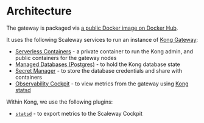 # Architecture

The gateway is packaged via [a public Docker image on Docker Hub](https://hub.docker.com/r/scaleway/serverless-gateway).

It uses the following Scaleway services to run an instance of [Kong Gateway](https://konghq.com/):

- [Serverless Containers](https://www.scaleway.com/en/serverless-containers/) - a private container to run the Kong admin, and public containers for the gateway nodes
- [Managed Databases (Postgres)](https://www.scaleway.com/en/database/) - to hold the Kong database state
- [Secret Manager](https://www.scaleway.com/en/secret-manager/) - to store the database credentials and share with containers
- [Observability Cockpit](https://www.scaleway.com/en/cockpit/) - to view metrics from the gateway using [Kong statsd](https://docs.konghq.com/hub/kong-inc/statsd/)

Within Kong, we use the following plugins:

- [`statsd`](https://docs.konghq.com/hub/kong-inc/statsd/) - to export metrics to the Scaleway Cockpit
